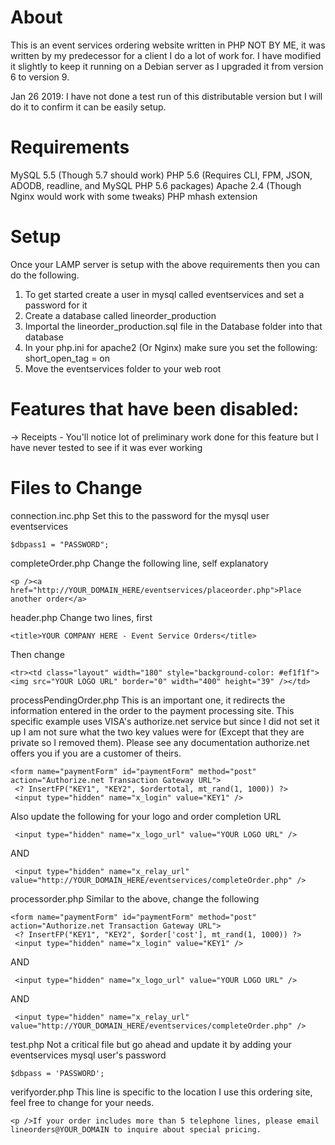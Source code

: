 # About
This is an event services ordering website written in PHP NOT BY ME, it was written by my predecessor for a client I do a lot of work for. I have modified it slightly to keep it running on a Debian server as I upgraded it from version 6 to version 9. 

Jan 26 2019:
I have not done a test run of this distributable version but I will do it to confirm it can be easily setup.


# Requirements
MySQL 5.5 (Though 5.7 should work)
PHP 5.6 (Requires CLI, FPM, JSON, ADODB, readline, and MySQL PHP 5.6 packages)
Apache 2.4 (Though Nginx would work with some tweaks)
PHP mhash extension


# Setup
Once your LAMP server is setup with the above requirements then you can do the following.
1) To get started create a user in mysql called eventservices and set a password for it
2) Create a database called lineorder_production
3) Importal the lineorder_production.sql file in the Database folder into that database
4) In your php.ini for apache2 (Or Nginx) make sure you set the following:
	short_open_tag = on
3) Move the eventservices folder to your web root 



# Features that have been disabled:
-> Receipts
	- You'll notice  lot of preliminary work done for this feature but I have never tested to see if it was ever working


# Files to Change
connection.inc.php
Set this to the password for the mysql user eventservices 
```
$dbpass1 = "PASSWORD";
```
completeOrder.php
Change the following line, self explanatory
```
<p /><a href="http://YOUR_DOMAIN_HERE/eventservices/placeorder.php">Place another order</a>
```

header.php 
Change two lines, first 
```
<title>YOUR COMPANY HERE - Event Service Orders</title>
```
Then change
```
<tr><td class="layout" width="180" style="background-color: #ef1f1f"><img src="YOUR LOGO URL" border="0" width="400" height="39" /></td>
```


processPendingOrder.php
This is an important one, it redirects the information entered in the order to the payment processing site.
This specific example uses VISA's authorize.net service but since I did not set it up I am not sure what the 
two key values were for (Except that they are private so I removed them). Please see any documentation authorize.net offers 
you if you are a customer of theirs. 
```
<form name="paymentForm" id="paymentForm" method="post" action="Authorize.net Transaction Gateway URL">
 <? InsertFP("KEY1", "KEY2", $ordertotal, mt_rand(1, 1000)) ?>
 <input type="hidden" name="x_login" value="KEY1" />
```
Also update the following for your logo and order completion URL
```
 <input type="hidden" name="x_logo_url" value="YOUR LOGO URL" />
```
 AND
```
 <input type="hidden" name="x_relay_url" value="http://YOUR_DOMAIN_HERE/eventservices/completeOrder.php" />
```
 
 
processorder.php
Similar to the above, change the following
```
<form name="paymentForm" id="paymentForm" method="post" action="Authorize.net Transaction Gateway URL">
 <? InsertFP("KEY1", "KEY2", $order['cost'], mt_rand(1, 1000)) ?>
 <input type="hidden" name="x_login" value="KEY1" />
```
AND
```
 <input type="hidden" name="x_logo_url" value="YOUR LOGO URL" />
```
AND
```
 <input type="hidden" name="x_relay_url" value="http://YOUR_DOMAIN_HERE/eventservices/completeOrder.php" />
```
 
 
 
test.php
Not a critical file but go ahead and update it by
adding your eventservices mysql user's password 
```
$dbpass = 'PASSWORD';
```



verifyorder.php
This line is specific to the location I use this ordering site, feel free to change for your needs.
```
<p />If your order includes more than 5 telephone lines, please email lineorders@YOUR_DOMAIN to inquire about special pricing.
```

 
 
